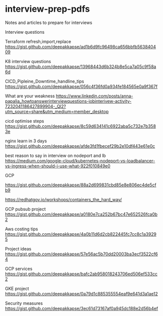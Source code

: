 # interview-prep-pdfs
Notes and articles to prepare for interviews


Interview questions 
<script src="https://gist.github.com/deepakkapse/15324e5e55d672f924fae38c211cecce.js"></script>

Terraform refresh,import,replace
https://gist.github.com/deepakkapse/ad1b6d9fc96498ca656bbfb563840409


K8 interview questions
https://gist.github.com/deepakkapse/13968443d6b324b8e5ca7a05c9f58a6d

CICD_Pipleine_Downtime_handline_tips
https://gist.github.com/deepakkapse/056c4f36fd0a934fe184565e0a9f367f

What are your weakness
https://www.linkedin.com/posts/anna-papalia_howtoanswerinterviewquestions-jobinterivew-activity-7232041186427899904-_Ql2?utm_source=share&utm_medium=member_desktop

cicd optimise steps
https://gist.github.com/deepakkapse/8c59d634141c6922aba5c732e7b3583e

nginx learn in 3 days
https://gist.github.com/deepakkapse/afde3fd1fbecef29b2e10df443e61e0c

best reason to say in interview on nodeport and lb
https://medium.com/google-cloud/kubernetes-nodeport-vs-loadbalancer-vs-ingress-when-should-i-use-what-922f010849e0


GCP

https://gist.github.com/deepakkapse/88a2d699831cbd85e8e806ec4de5cfb9

https://redhatgov.io/workshops/containers_the_hard_way/

GCP pubsub project
https://gist.github.com/deepakkapse/a0180e7ca252b67bc47e652526fca0b2

Aws costing tips
https://gist.github.com/deepakkapse/4a0b11d6d2cb822445fc7cc8c1a39295

Project ideas
https://gist.github.com/deepakkapse/57e56ac5b70dd20003ba3ecf3522cf64

GCP services
https://gist.github.com/deepakkapse/bafc2ab958018243706ed506ef533cc2

GKE project
https://gist.github.com/deepakkapse/0a79d1c885355554eaf9e641d3a1ae12

Security measures
https://gist.github.com/deepakkapse/3ec61d73167af0a945dc188e2d56b4ef
